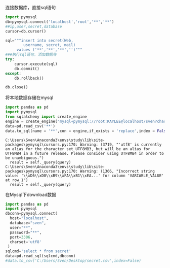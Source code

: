 连接数据库，直接sql语句


```python
import pymysql
db=pymysql.connect('localhost','root','**','**')
##ip,user,secret,database
cursor=db.cursor()

sql="""insert into secret(Web,
        username, secret, mail)
     values ('**','**','**','')"""
###执行sql语句，添加数据等
try:
    cursor.execute(sql)
    db.commit()
except:
    db.rollback()

db.close()

```

将本地数据存储在mysql


```python
import pandas as pd
import pymysql
from sqlalchemy import create_engine
engine = create_engine("mysql+pymysql://root:KAYLEE@localhost/sven?charset=utf8")
data=pd.read_csv('**')
data.to_sql(name = '**',con = engine,if_exists = 'replace',index = False,index_label = False)
```

    C:\Users\Sven\Anaconda3\envs\study\lib\site-packages\pymysql\cursors.py:170: Warning: (3719, "'utf8' is currently an alias for the character set UTF8MB3, but will be an alias for UTF8MB4 in a future release. Please consider using UTF8MB4 in order to be unambiguous.")
      result = self._query(query)
    C:\Users\Sven\Anaconda3\envs\study\lib\site-packages\pymysql\cursors.py:170: Warning: (1366, "Incorrect string value: '\\xD6\\xD0\\xB9\\xFA\\xB1\\xEA...' for column 'VARIABLE_VALUE' at row 1")
      result = self._query(query)
    

在Mysql下download数据


```python
import pandas as pd
import pymysql
dbconn=pymysql.connect(
  host="localhost",
  database="sven",
  user="**",
  password="**",
  port=3306,
  charset='utf8'
 )
sqlcmd='select * from secret'
data=pd.read_sql(sqlcmd,dbconn)
#data.to_csv('C:/Users/Sven/Desktop/secret.csv',index=False)
```


```python

```

